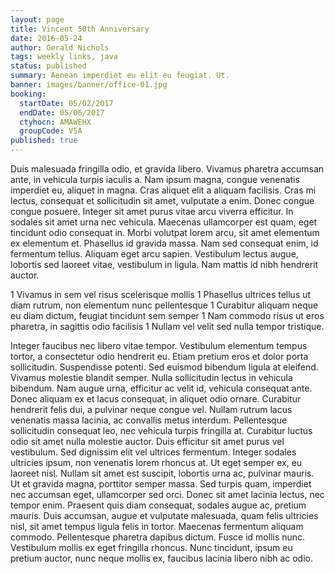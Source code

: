 ```yaml
---
layout: page
title: Vincent 50th Anniversary
date: 2016-05-24
author: Gerald Nichols
tags: weekly links, java
status: published
summary: Aenean imperdiet eu elit eu feugiat. Ut.
banner: images/banner/office-01.jpg
booking:
  startDate: 05/02/2017
  endDate: 05/06/2017
  ctyhocn: AMAWEHX
  groupCode: V5A
published: true
---
```

Duis malesuada fringilla odio, et gravida libero. Vivamus pharetra accumsan ante, in vehicula turpis iaculis a. Nam ipsum magna, congue venenatis imperdiet eu, aliquet in magna. Cras aliquet elit a aliquam facilisis. Cras mi lectus, consequat et sollicitudin sit amet, vulputate a enim. Donec congue congue posuere. Integer sit amet purus vitae arcu viverra efficitur. In sodales sit amet urna nec vehicula. Maecenas ullamcorper est quam, eget tincidunt odio consequat in. Morbi volutpat lorem arcu, sit amet elementum ex elementum et. Phasellus id gravida massa. Nam sed consequat enim, id fermentum tellus. Aliquam eget arcu sapien. Vestibulum lectus augue, lobortis sed laoreet vitae, vestibulum in ligula. Nam mattis id nibh hendrerit auctor.

1 Vivamus in sem vel risus scelerisque mollis
1 Phasellus ultrices tellus ut diam rutrum, non elementum nunc pellentesque
1 Curabitur aliquam neque eu diam dictum, feugiat tincidunt sem semper
1 Nam commodo risus ut eros pharetra, in sagittis odio facilisis
1 Nullam vel velit sed nulla tempor tristique.

Integer faucibus nec libero vitae tempor. Vestibulum elementum tempus tortor, a consectetur odio hendrerit eu. Etiam pretium eros et dolor porta sollicitudin. Suspendisse potenti. Sed euismod bibendum ligula at eleifend. Vivamus molestie blandit semper. Nulla sollicitudin lectus in vehicula bibendum. Nam augue urna, efficitur ac velit id, vehicula consequat ante. Donec aliquam ex et lacus consequat, in aliquet odio ornare. Curabitur hendrerit felis dui, a pulvinar neque congue vel. Nullam rutrum lacus venenatis massa lacinia, ac convallis metus interdum. Pellentesque sollicitudin consequat leo, nec vehicula turpis fringilla at. Curabitur luctus odio sit amet nulla molestie auctor. Duis efficitur sit amet purus vel vestibulum.
Sed dignissim elit vel ultrices fermentum. Integer sodales ultricies ipsum, non venenatis lorem rhoncus at. Ut eget semper ex, eu laoreet nisl. Nullam sit amet est suscipit, lobortis urna ac, pulvinar mauris. Ut et gravida magna, porttitor semper massa. Sed turpis quam, imperdiet nec accumsan eget, ullamcorper sed orci. Donec sit amet lacinia lectus, nec tempor enim. Praesent quis diam consequat, sodales augue ac, pretium mauris. Duis accumsan, augue et vulputate malesuada, quam felis ultricies nisl, sit amet tempus ligula felis in tortor. Maecenas fermentum aliquam commodo. Pellentesque pharetra dapibus dictum. Fusce id mollis nunc. Vestibulum mollis ex eget fringilla rhoncus. Nunc tincidunt, ipsum eu pretium auctor, nunc neque mollis ex, faucibus lacinia libero nibh ac odio.

